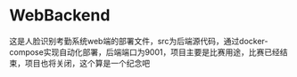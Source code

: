# WebBackend
这是人脸识别考勤系统web端的部署文件，src为后端源代码，通过docker-compose实现自动化部署，后端端口为9001，项目主要是比赛用途，比赛已经结束，项目也将关闭，这个算是一个纪念吧
